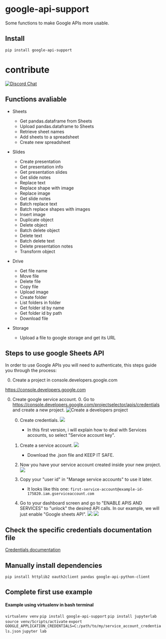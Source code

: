 # google-api-support

Some functions to make Google APIs more usable. 

## Install

`pip install google-api-support`

# contribute

  <a href="https://discord.gg/ZByQsmxR" target="_blank">
    <img src="https://img.shields.io/discord/308323056592486420?logo=discord" alt="Discord Chat" />
  </a>


## Functions avaliable

* Sheets
    * Get pandas.dataframe from Sheets
    * Upload pandas.dataframe to Sheets
    * Retrieve sheet names
    * Add sheets to a spreadsheet
    * Create new spreadsheet
* Slides
    * Create presentation
    * Get presentation info
    * Get presentation slides
    * Get slide notes
    * Replace text
    * Replace shape with image
    * Replace image
    * Get slide notes
    * Batch replace text
    * Batch replace shapes with images
    * Insert image
    * Duplicate object
    * Delete object
    * Batch delete object
    * Delete text
    * Batch delete text
    * Delete presentation notes
    * Transform object
* Drive
    * Get file name
    * Move file
    * Delete file
    * Copy file
    * Upload image
    * Create folder
    * List folders in folder
    * Get folder id by name
    * Get folder id by path
    * Download file

* Storage
    * Upload a file to google storage and get its URL


## Steps to use google Sheets API

In order to use Google APIs you will need to authenticate, this steps guide you through the process:

0. Create a project in console.developers.google.com

https://console.developers.google.com

0. Create google service account.
    0. Go to https://console.developers.google.com/projectselector/apis/credentials and create a new project.
    ![Create a developers project](docs/img/create_project.PNG)
    
    0. Create credentials.
    ![](docs/img/choose_credentials.PNG)
        * In this first version, i will explain how to deal with Services accounts, so select "Service account key".
    
    0. Create a service account.
    ![](docs/img/create_service_account.PNG)
        * Download the .json file and KEEP IT SAFE.
    
    0. Now you have your service account created inside your new project.
    ![](docs/img/create_service_account.PNG)
    
    0. Copy your "user id" in "Manage service accounts" to use it later.
        * It looks like this one: `first-service-account@example-id-175820.iam.gserviceaccount.com`
    
    0. Go to your dashboard screen and go to "ENABLE APIS AND SERVICES" to "unlock" the desired API calls.
    In our example, we will just enable "Google sheets API".
    ![](docs/img/enable_apis.PNG)
    ![](docs/img/activate_sheets.PNG)


## Check the specific credentials documentation file

[Credentials documentation](/docs/setup_credentials.md)

## Manually install dependencies

`pip install httplib2 oauth2client pandas google-api-python-client`


## Complete first use example

#### Example using virtualenv in bash terminal

`virtualenv venv`
`pip install google-api-support`
`pip install jupyterlab`
`source venv/Scripts/activate`
`export GOOGLE_APPLICATION_CREDENTIALS=C:/path/to/my/service_account_credentials.json`
`jupyter lab`
